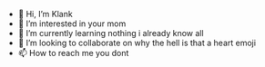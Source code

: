 - 👋 Hi, I’m Klank
- 👀 I’m interested in your mom
- 🌱 I’m currently learning nothing i already know all
- 💞️ I’m looking to collaborate on why the hell is that a heart emoji
- 📫 How to reach me you dont

<!---
Klanker/Klanker is a ✨ special ✨ repository because its `README.md` (this file) appears on your GitHub profile.
You can click the Preview link to take a look at your changes.
--->
